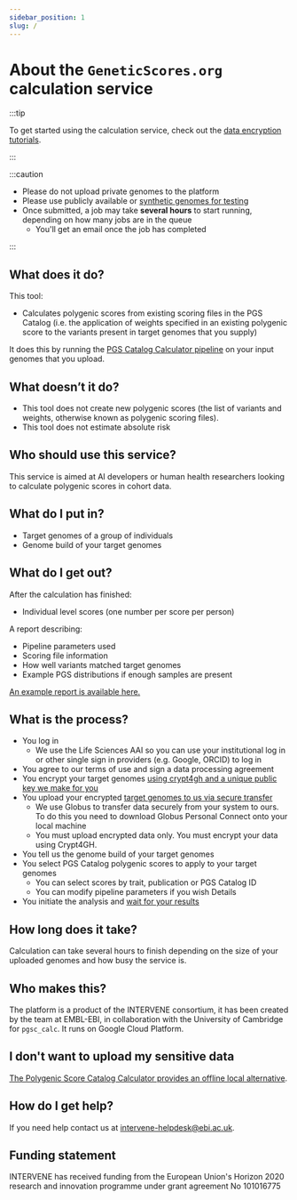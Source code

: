 ```yaml
---
sidebar_position: 1
slug: /
---
```


# About the `GeneticScores.org` calculation service

:::tip

To get started using the calculation service, check out the [data encryption tutorials](category/encrypt).

:::

:::caution

* Please do not upload private genomes to the platform
* Please use publicly available or [synthetic genomes for testing](./data)
* Once submitted, a job may take **several hours** to start running, depending on how many jobs are in the queue
    * You'll get an email once the job has completed

:::

## What does it do?

This tool:

* Calculates polygenic scores from existing scoring files in the PGS Catalog (i.e. the application of weights specified in an existing polygenic score to the variants present in target genomes that you supply) 

It does this by running the [PGS Catalog Calculator pipeline](https://github.com/pgscatalog/pgsc_calc) on your input genomes that you upload.

## What doesn’t it do?

* This tool does not create new polygenic scores (the list of variants and weights, otherwise known as polygenic scoring files).
* This tool does not estimate absolute risk

## Who should use this service?

This service is aimed at AI developers or human health researchers looking to calculate polygenic scores in cohort data.

## What do I put in?

* Target genomes of a group of individuals
* Genome build of your target genomes

## What do I get out?

After the calculation has finished:

* Individual level scores (one number per score per person)

A report describing:

* Pipeline parameters used
* Scoring file information
* How well variants matched target genomes
* Example PGS distributions if enough samples are present

[An example report is available here.](report.md)

## What is the process?

* You log in
  * We use the Life Sciences AAI so you can use your institutional log in or other single sign in providers (e.g. Google, ORCID) to log in
* You agree to our terms of use and sign a data processing agreement
* You encrypt your target genomes [using crypt4gh and a unique public key we make for you](category/encrypt) 
* You upload your encrypted [target genomes to us via secure transfer](category/upload)
  * We use Globus to transfer data securely from your system to ours. To do this you need to download Globus Personal Connect onto your local machine
  * You must upload encrypted data only. You must encrypt your data using Crypt4GH.
* You tell us the genome build of your target genomes
* You select PGS Catalog polygenic scores to apply to your target genomes
  * You can select scores by trait, publication or PGS Catalog ID
  * You can modify pipeline parameters if you wish
  Details
* You initiate the analysis and [wait for your results](report.md)

## How long does it take?

Calculation can take several hours to finish depending on the size of your uploaded genomes and how busy the service is.

## Who makes this?

The platform is a product of the INTERVENE consortium, it has been created by the team at EMBL-EBI, in collaboration with the University of Cambridge for `pgsc_calc`. It runs on Google Cloud Platform.

## I don't want to upload my sensitive data

[The Polygenic Score Catalog Calculator provides an offline local alternative](https://github.com/pgscatalog/pgsc_calc). 

## How do I get help? 

If you need help contact us at [intervene-helpdesk@ebi.ac.uk](mailto:intervene-helpdesk@ebi.ac.uk). 

## Funding statement

INTERVENE has received funding from the European Union's Horizon 2020 research and innovation programme under grant agreement No 101016775

